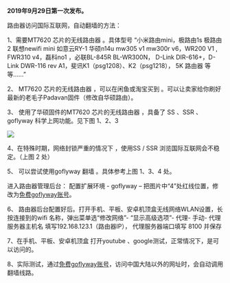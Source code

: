 **2019年9月29日第一次发布。**

路由器访问国际互联网，自动翻墙的方法：

1、需要MT7620 芯片的无线路由器 。具体型号 “小米路由mini，极路由1s 极路由2  联想newifi mini  如意云RY-1 华硕n14u  mw305 v1  mw300r v6，WR200 V1 , FWR310 v4，磊科no1 ，必联BL-845R BL-WR300N， D-Link DIR-616+，D-Link DWR-116 rev A1，斐讯K1（psg1208）、K2（psg1218）， 5K 路由器 等等……”

2、 MT7620 芯片的无线路由器 ，可以在闲鱼或淘宝买到 。可以让卖家给你刷好最新的老毛子Padavan固件（修改自华硕路由）。

3、 使用了华硕固件的MT7620 芯片的无线路由器 ，具备了 SS 、SSR 、goflyway 科学上网功能。见下图 1、2、3

![](https://fastly.jsdelivr.net/gh/Alvin9999/PAC/luyouqi/luyouqi1.jpg)

4、在特殊时期，网络封锁严重的情况下 ，使用SS / SSR 浏览国际互联网会不稳定。（上图 2 处）

5、 可以尝试使用goflyway 翻墙 。具体参考上图 1、3、4 处。

进入路由器管理后台： 配置扩展环境 - goflyway – 把图片中“4”处红线位置，修改为[免费goflyway账号](https://github.com/Alvin9999/new-pac/wiki/Goflyway%E5%85%8D%E8%B4%B9%E8%B4%A6%E5%8F%B7)。

6、 路由器后台配置好后。打开手机、平板、安卓机顶盒无线网络WLAN设置，长按连接到的wifi 名称，弹出菜单选“修改网络”- “显示高级选项”- 代理- 手动- 代理服务器主机名 填写192.168.123.1（路由器IP）， 代理服务器端口填写 8100  并保存

7、在手机、平板、安卓机顶盒 打开youtube 、google测试，正常情况下，是可以访问的。

8、实际测试，通过[免费goflyway账号](https://github.com/Alvin9999/new-pac/wiki/Goflyway%E5%85%8D%E8%B4%B9%E8%B4%A6%E5%8F%B7)，访问中国大陆以外的网址时，会自动调用翻墙线路。